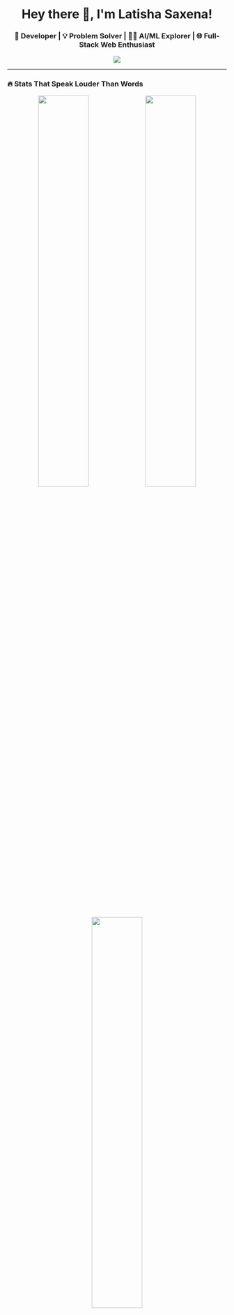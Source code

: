 <!-- GitHub Profile README -->

<h1 align="center">Hey there 👋, I'm Latisha Saxena!</h1>
<h3 align="center">🚀 Developer | 💡 Problem Solver | 👩‍💻 AI/ML Explorer | 🌐 Full-Stack Web Enthusiast</h3>

<p align="center">
  <img src="https://readme-typing-svg.herokuapp.com/?lines=Software+Engineer;MERN+Stack+Developer;Machine+Learning+Practitioner;Always+learning+new+things&center=true&width=500&height=45">
</p>

---

### 🔥 Stats That Speak Louder Than Words

<p align="center">
  <img src="https://github-readme-stats.vercel.app/api?username=latisha-29&show_icons=true&theme=tokyonight&hide_border=true" width="48%"/>
  <img src="https://github-readme-streak-stats.herokuapp.com/?user=latisha-29&theme=tokyonight&hide_border=true" width="48%"/>
</p>

<p align="center">
  <img src="https://github-readme-stats.vercel.app/api/top-langs/?username=latisha-29&layout=compact&theme=tokyonight&hide_border=true" width="48%"/>
</p>

---

### 🛠️ Tech Stack & Tools

<p align="center">
  <img src="https://skillicons.dev/icons?i=html,css,js,ts,react,nextjs,nodejs,express,mongodb,python,cpp,java,git,github,vscode,tailwind,figma" />
</p>

---

### 🧠 Currently Working On:
- 🚀 Building full-stack projects using **Next.js + MongoDB**
- 🤖 Exploring **Generative AI** (LLMs & GANs)
- 📘 Preparing for coding interviews & system design

---

### 🧩 My GitHub Activity Graph

<p align="center">
  <img src="https://github-readme-activity-graph.vercel.app/graph?username=latisha-29&theme=github-compact&hide_border=true" />
</p>

---


### 🌟 Featured Projects

| Project | Description | Tech |
|--------|-------------|------|
| [🔖 Link Saver Dashboard](https://github.com/Latisha-29/link-saver) | Save & summarize your links with AI | `Next.js`, `Tailwind`, `MongoDB`, `Jina AI` |
| [📊 ML Accuracy Analyzer](https://github.com/Latisha-29/ml-evaluator) | Compares accuracy of ML algorithms | `Scikit-learn`, `GAN`, `Pandas`, `Matplotlib` |
| [💬 ChatGPT Clone UI](https://github.com/Latisha-29/chatgpt-ui) | Chatbot frontend using OpenAI APIs | `React`, `Tailwind`, `OpenAI API` |

---

### 🧑‍💼 Let's Connect!

<p align="center">
  <a href="https://www.linkedin.com/in/latisha-saxena-900402316/" target="_blank"><img src="https://cdn-icons-png.flaticon.com/512/174/174857.png" width="30"/></a>
  <a href="mailto:latishasaxena@gmail.com"><img src="https://cdn-icons-png.flaticon.com/512/732/732200.png" width="30"/></a>
  <a href="https://github.com/Latisha-29"><img src="https://cdn-icons-png.flaticon.com/512/2111/2111432.png" width="30"/></a>
</p>

---

<p align="center"><b>“Build things you're proud of.”</b></p>
<p align="center">✨ Thank you for visiting! ✨</p>
